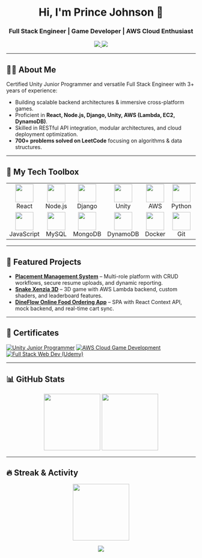 <h1 align="center">Hi, I'm Prince Johnson 👋</h1>
<h3 align="center">Full Stack Engineer | Game Developer | AWS Cloud Enthusiast</h3>

<p align="center">
  <a href="https://www.linkedin.com/in/prince-johnson-64250819b">
    <img src="https://img.shields.io/badge/LinkedIn-0A66C2?style=for-the-badge&logo=linkedin&logoColor=white" />
  </a>
  <a href="mailto:princemjy998@gmail.com">
    <img src="https://img.shields.io/badge/Gmail-D14836?style=for-the-badge&logo=gmail&logoColor=white" />
  </a
</p>

---

## 🙋‍♂️ About Me
Certified Unity Junior Programmer and versatile Full Stack Engineer with 3+ years of experience:
- Building scalable backend architectures & immersive cross-platform games.
- Proficient in **React, Node.js, Django, Unity, AWS (Lambda, EC2, DynamoDB)**.
- Skilled in RESTful API integration, modular architectures, and cloud deployment optimization.
- **700+ problems solved on LeetCode** focusing on algorithms & data structures.

---

## 🧰 My Tech Toolbox
<table>
<tr>
<td align="center" width="96"><img src="https://skillicons.dev/icons?i=react" width="48" /><br>React</td>
<td align="center" width="96"><img src="https://skillicons.dev/icons?i=nodejs" width="48" /><br>Node.js</td>
<td align="center" width="96"><img src="https://skillicons.dev/icons?i=django" width="48" /><br>Django</td>
<td align="center" width="96"><img src="https://skillicons.dev/icons?i=unity" width="48" /><br>Unity</td>
<td align="center" width="96"><img src="https://skillicons.dev/icons?i=aws" width="48" /><br>AWS</td>
<td align="center" width="96"><img src="https://skillicons.dev/icons?i=python" width="48" /><br>Python</td>
<td align="center" width="96"><img src="https://skillicons.dev/icons?i=cpp" width="48" /><br>C++</td>
<td align="center" width="96"><img src="https://skillicons.dev/icons?i=typescript" width="48" /><br>TypeScript</td>
</tr>
<tr>
<td align="center" width="96"><img src="https://skillicons.dev/icons?i=javascript" width="48" /><br>JavaScript</td>
<td align="center" width="96"><img src="https://skillicons.dev/icons?i=mysql" width="48" /><br>MySQL</td>
<td align="center" width="96"><img src="https://skillicons.dev/icons?i=mongodb" width="48" /><br>MongoDB</td>
<td align="center" width="96"><img src="https://skillicons.dev/icons?i=dynamodb" width="48" /><br>DynamoDB</td>
<td align="center" width="96"><img src="https://skillicons.dev/icons?i=docker" width="48" /><br>Docker</td>
<td align="center" width="96"><img src="https://skillicons.dev/icons?i=git" width="48" /><br>Git</td>
<td align="center" width="96"><img src="https://skillicons.dev/icons?i=jenkins" width="48" /><br>Jenkins</td>
<td align="center" width="96"><img src="https://skillicons.dev/icons?i=postman" width="48" /><br>Postman</td>
</tr>
</table>

---

## 🚀 Featured Projects
- **[Placement Management System](https://github.com/BlazerX998/Placement-Management-System)** – Multi-role platform with CRUD workflows, secure resume uploads, and dynamic reporting.
- **[Snake Xenzia 3D](https://github.com/BlazerX998/Snake-Xenia-3D)** – 3D game with AWS Lambda backend, custom shaders, and leaderboard features.
- **[DineFlow Online Food Ordering App](https://github.com/BlazerX998/DineFlow-Online-Food-Checkout-App-)** – SPA with React Context API, mock backend, and real-time cart sync.

---

## 📜 Certificates
[![Unity Junior Programmer](https://img.shields.io/badge/Unity_Junior_Programmer-black?style=for-the-badge&logo=unity)](https://www.credly.com/badges/80cd4121-a4ca-45aa-9d62-6cd5b904c1f7/linked_in_profile)
[![AWS Cloud Game Development](https://img.shields.io/badge/AWS_Cloud_Game_Development-orange?style=for-the-badge&logo=amazonaws)](https://www.credly.com/badges/2a2eea60-9b38-457b-98f7-d73c2975af6a)
[![Full Stack Web Dev (Udemy)](https://img.shields.io/badge/Full_Stack_Web_Dev-blue?style=for-the-badge&logo=udemy)](https://www.udemy.com/certificate/UC-1dfec900-c4f2-430f-99ed-75048e065c80/)

---

## 📊 GitHub Stats
<p align="center">
  <img src="https://github-readme-stats.vercel.app/api?username=BlazerX998&show_icons=true&theme=tokyonight" height="150" />
  <img src="https://github-readme-stats.vercel.app/api/top-langs/?username=BlazerX998&layout=compact&theme=tokyonight" height="150" />
</p>

---

## 🔥 Streak & Activity
<p align="center">
  <img src="https://github-readme-streak-stats.herokuapp.com/?user=BlazerX998&theme=tokyonight" height="150" />
</p>

<p align="center">
  <img src="https://github-readme-activity-graph.vercel.app/graph?username=BlazerX998&theme=react-dark" />
</p>
